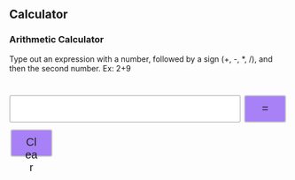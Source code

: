 ## Calculator

### Arithmetic Calculator

<head>
<style>
.input {
  width: 83%;
  height: 50px;
  padding: 12px 20px;
  margin: 8px 0;
  display: inline-block;
  border: 2px solid #ccc;
  border-radius: 4px;
  box-sizing: border-box;
  font-size: 20px;
}
.button {
  width: 15%;
  height: 50px;
  background-color: #A881F7;
  border: 2px solid #ccc;
  border-radius: 4px;
  color: #1E1E1E;
  padding: 10px 24px;
  text-align: center;
  text-decoration: none;
  display: inline-block;
  font-size: 20px;
  margin: 4px 2px;
  cursor: pointer;
}
.button:hover {background-color: #E2D4FC;}

</style>
</head>
<body>
  <p>Type out an expression with a number, followed by a sign (+, -, *, /), and then the second number. Ex: 2+9</p>
  <pre id="result" hidden></pre>
  <table id="table"></table>
  <input id='expression' class = 'input' type='text'>
  <button class="button" id="equals" on>=</button>
  <button class="button" id="clear" on>Clear</button>
</body>

<script>
  const CALC_KEY = "CALCULATOR";
  var expression = document.getElementById('expression');
  var equals = document.getElementById('equals');
  var clear = document.getElementById('clear');
  var result = document.getElementById('result');
  var answer = 0;
  const signs = ["+","-","*","/"]
  var num = 0;
  var operator = -1;
  var position = 0;
  var initial = window.localStorage.getItem(CALC_KEY);
  var str = "";
  var array = [];
  var count = 0;
  var numbers = [];
  var operators = [];
  var positions = [];
  var total = 0;
  var element = "";

  result.innerHTML = initial
  var newStr = initial
  console.log(newStr)
  if ((newStr == "") || (newStr === null)){
    newStrFil = []
  }
  else {
    newStr = initial.split("\n")
    console.log(newStr)
    newStrFil = newStr.filter((str) => str !== '');
  }
  console.log("test:",newStrFil)
  tableAdding(newStrFil)

  function tableAdding(array){
    table = document.getElementById('table');
    var rowCount = table.rows.length;
        for (var i = rowCount-1; i > 0; i--) {
            table.deleteRow(i);
        }
        table.deleteRow(-1);
    for (var i = 0; i < array.length; i++) {
        var row = document.createElement('tr');
        row.textContent = array[i]
        table.appendChild(row);
    }
  }

  expression.focus();
  expression.addEventListener("keypress", function(event) {
  if (event.key === "Enter") {
    event.preventDefault();
    document.getElementById("equals").click();
  }
  });

  equals.addEventListener("click", function(){ countString(); }); //separate();
  clear.addEventListener("click", function(){ clearEntry();});

  function clearEntry() {
    console.log("test")
    window.localStorage.clear();
    expression.value = "";
    result.innerHTML = "";
    newStrFil = []
    tableAdding(newStrFil)
    expression.focus();
  }
  // program to check the number of occurrence of a character

  function countString() {
    str = expression.value;
    array = Array.from(str)
      count = 0;
      for (let j = 0; j < signs.length; j++) {
        for (let i = 0; i < str.length; i++) {
          if (array[i] == signs[j]) {
              count += 1;
          }
        }
      }
      console.log(count)
      separate(count, str, array)
  }
  function separate(count, str, array) {
    // str = expression.value;
    // console.log(str);
    // array = Array.from(str)
    // console.log(array);
    for (let j = 0; j < signs.length; j++) {
      for (let i = 0; i < str.length; i++) {
        if (array[i] == signs[j]) {
          positions.push(i)
        }
        if (positions.length == count) {
          break
        }
      }
    }
    positions.sort(function(a, b){return b - a});
    console.log("positionsreverse",positions);
    for (let i = 0; i < count; i++) {
      console.log("testt",array[positions[i]])
      var sign = array[positions[i]]
        if (sign == "+") {
        operator = 0;
        operators.push(operator)
      } else if (sign == "-") {
        console.log("minus")
        operator = 1;
        operators.push(operator)
      } else if (sign == "*") {
        operator = 2;
        operators.push(operator)
      } else if (sign == "/") {
        operator = 3;
        operators.push(operator)
      } 
    // else {
    //   alert("Try Again");
    //   expression.value = "";
    //   expression.focus();
    //   return
    // }
    }
    if (str.toLowerCase() == "kaiden is a csp genius" || (str.toLowerCase().includes("kaiden") && str.toLowerCase().includes("genius") && !str.toLowerCase().includes("not") && !str.toLowerCase().includes("isn't") && !str.toLowerCase().includes("isnt"))) {
      result.textContent += "True: " + str + ". Kaiden is number 1." + "\n"
      expression.value = "";
      element = "True: " + str + ". Kaiden is number 1."
      newStrFil.push(element)
      tableAdding(newStrFil)
      expression.focus();
      window.localStorage.setItem(CALC_KEY, result.innerHTML);
      return
    } else if (operators.length == 0) {
      alert("Try Again");
       expression.value = "";
       expression.focus();
       return
    }
    
    
    // operators.push(operator)
    console.log("op"+operator)
    operators.reverse()
    console.log("operators:",operators)
    for (let i = 0; i < count; i++) {
      // var newLength = positions.length - i
      num = str.slice(positions[i] + 1, str.length).trim();
      str = str.slice(0, positions[i]);
      numbers.unshift(parseInt(num))
      console.log(num)
      console.log(str)
      console.log("numbers:",numbers)
    }
    numbers.unshift(parseInt(str))
    
    console.log("numbers:",numbers)
    console.log("operators:",operators)
    console.log("positionsreverse",positions);
    // num1 = str.slice(0, position).trim();
    // num2 = str.slice(position + 1, str.length).trim();
    expression.value = "";
    expression.focus();

    solve(numbers, operators);
  }
  function solve(numbers, operators) {
    num1 = numbers[0]
    total = parseInt(num1);
    for (let i = 0; i < count; i++) {
      operator = operators[i]
      num2 = numbers[i+1]
      if (operator == 0) {
        total = total + parseInt(num2);
      } else if (operator == 1) {
        total = total - parseInt(num2);
      } else if (operator == 2) {
        total = total * parseInt(num2);
      } else{
        total = total / parseInt(num2);
      }
      total += answer
    }
    result.textContent += num1
    element = num1

    for (let i = 0; i < count; i++) {
      result.textContent += signs[operators[i]] + numbers[i+1]
      element += signs[operators[i]] + numbers[i+1]
    }
    result.textContent += "=" + total + "\n"
    element += "=" + total
    newStrFil.push(element)
    console.log("apple:",newStrFil)
    tableAdding(newStrFil)
    window.localStorage.setItem(CALC_KEY, result.innerHTML);
    operators.length = 0;
    numbers.length = 0;
    console.log(";;")
    positions.length = 0;
  }
// // Get
//   var myHeaders = new Headers();
//   myHeaders.append("Content-Type", "application/json");

//   var requestOptions = {
//     method: 'GET',
//     headers: myHeaders,
//     redirect: 'follow'
//   };

//   fetch("http://localhost:8086/calculatorList", requestOptions)
//     .then(response => response.text())
//     .then(function(result) {
      
//     })
//     .catch(error => console.log('error', error)); 
// // Post
//   var requestOptions = {
//     method: 'POST',
//     redirect: 'follow'
//   };

//   fetch("http://localhost:8086/calculator", requestOptions)
//     .then(response => response.text())
//     .then(result => console.log(result))
//     .catch(error => console.log('error', error));
</script>

